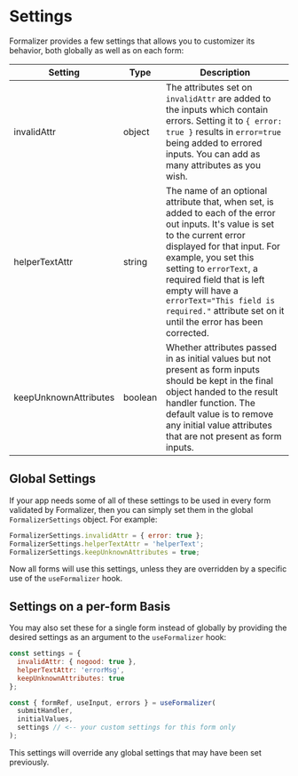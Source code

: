 # Settings

Formalizer provides a few settings that allows you to customizer its behavior, both globally as well as on each form:

| Setting               | Type    | Description                                                                                                                                                                                                                                                                                                                                                  |
| --------------------- | ------- | ------------------------------------------------------------------------------------------------------------------------------------------------------------------------------------------------------------------------------------------------------------------------------------------------------------------------------------------------------------ |
| invalidAttr           | object  | The attributes set on `invalidAttr` are added to the inputs which contain errors. Setting it to `{ error: true }` results in `error=true` being added to errored inputs. You can add as many attributes as you wish.                                                                                                                                         |
| helperTextAttr        | string  | The name of an optional attribute that, when set, is added to each of the error out inputs. It's value is set to the current error displayed for that input. For example, you set this setting to `errorText`, a required field that is left empty will have a `errorText="This field is required."` attribute set on it until the error has been corrected. |
| keepUnknownAttributes | boolean | Whether attributes passed in as initial values but not present as form inputs should be kept in the final object handed to the result handler function. The default value is to remove any initial value attributes that are not present as form inputs.                                                                                                     |

## Global Settings

If your app needs some of all of these settings to be used in every form validated by Formalizer, then you can simply set them in the global `FormalizerSettings` object. For example:

```jsx
FormalizerSettings.invalidAttr = { error: true };
FormalizerSettings.helperTextAttr = 'helperText';
FormalizerSettings.keepUnknownAttributes = true;
```

Now all forms will use this settings, unless they are overridden by a specific use of the `useFormalizer` hook.

## Settings on a per-form Basis

You may also set these for a single form instead of globally by providing the desired settings as an argument to the `useFormalizer` hook:

```jsx
const settings = {
  invalidAttr: { nogood: true },
  helperTextAttr: 'errorMsg',
  keepUnknownAttributes: true
};

const { formRef, useInput, errors } = useFormalizer(
  submitHandler,
  initialValues,
  settings // <-- your custom settings for this form only
);
```

This settings will override any global settings that may have been set previously.
